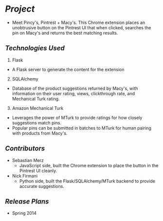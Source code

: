 # _Project_
  * Meet Pincy's, Pintrest + Macy's. This Chrome extension places an unobtrusive button on the Pintrest UI that when clicked, searches the pin on Macy's and returns the best matching results.

## _Technologies Used_
1. Flask 
  * A Flask server to generate the content for the extension
2. SQLAlchemy
  * Database of the product suggestions returned by Macy's, with information on their user rating, views, clickthrough rate, and Mechanical Turk rating.
3. Amazon Mechanical Turk
  * Leverages the power of MTurk to provide ratings for how closely suggestions match pins.
  * Popular pins can be submitted in batches to MTurk for human pairing with products from Macy's.

## _Contributors_
  * Sebastian Merz
    * JavaScript side, built the Chrome extension to place the button in the Pintrest UI cleanly.
  * Nick Firmani
    * Python side, built the Flask/SQLAlchemy/MTurk backend to provide accurate suggestions.

## _Release Plans_
  * Spring 2014

